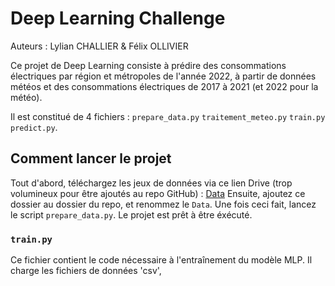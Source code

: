 # Deep Learning Challenge
Auteurs : Lylian CHALLIER & Félix OLLIVIER

Ce projet de Deep Learning consiste à prédire des consommations électriques par région et métropoles de l'année 2022, à partir de données météos et des consommations électriques de 2017 à 2021 (et 2022 pour la météo).

Il est constitué de 4 fichiers :
`prepare_data.py`
`traitement_meteo.py`
`train.py`
`predict.py`.

## Comment lancer le projet
Tout d'abord, téléchargez les jeux de données via ce lien Drive (trop volumineux pour être ajoutés au repo GitHub) : 
[Data](https://drive.google.com/drive/folders/19CdmxhwE5sEEytkxwUzmQj2EoLTNOL8o?usp=sharing)
Ensuite, ajoutez ce dossier au dossier du repo, et renommez le `Data`. Une fois ceci fait, lancez le script `prepare_data.py`.
Le projet est prêt à être éxécuté.

### `train.py`
Ce fichier contient le code nécessaire à l'entraînement du modèle MLP. Il charge les fichiers de données 'csv',
